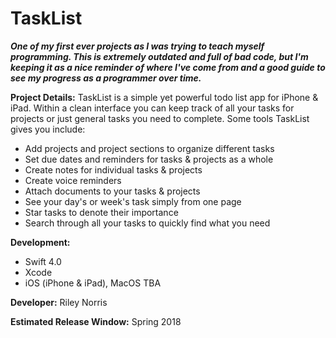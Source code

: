 # TaskList

**_One of my first ever projects as I was trying to teach myself programming. This is extremely outdated and full of bad code, but I'm keeping it as a nice reminder of where I've come from and a good guide to see my progress as a programmer over time._**

**Project Details:**
TaskList is a simple yet powerful todo list app for iPhone & iPad. Within a clean interface you can keep track of all your tasks for projects or just general tasks you need to complete. Some tools TaskList gives you include:
- Add projects and project sections to organize different tasks
- Set due dates and reminders for tasks & projects as a whole
- Create notes for individual tasks & projects
- Create voice reminders
- Attach documents to your tasks & projects
- See your day's or week's task simply from one page
- Star tasks to denote their importance
- Search through all your tasks to quickly find what you need

**Development:**
- Swift 4.0
- Xcode
- iOS (iPhone & iPad), MacOS TBA

**Developer:** Riley Norris

**Estimated Release Window:** Spring 2018
